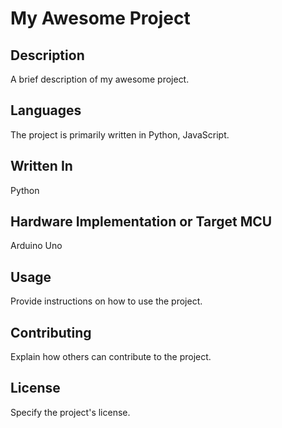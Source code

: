 # My Awesome Project

## Description
A brief description of my awesome project.

## Languages
The project is primarily written in Python, JavaScript.

## Written In
Python

## Hardware Implementation or Target MCU
Arduino Uno

## Usage
Provide instructions on how to use the project.

## Contributing
Explain how others can contribute to the project.

## License
Specify the project's license.

